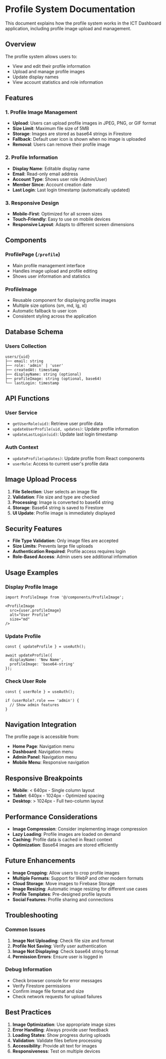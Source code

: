 # Profile System Documentation

This document explains how the profile system works in the ICT Dashboard application, including profile image upload and management.

## Overview

The profile system allows users to:
- View and edit their profile information
- Upload and manage profile images
- Update display names
- View account statistics and role information

## Features

### 1. Profile Image Management
- **Upload**: Users can upload profile images in JPEG, PNG, or GIF format
- **Size Limit**: Maximum file size of 5MB
- **Storage**: Images are stored as base64 strings in Firestore
- **Fallback**: Default user icon is shown when no image is uploaded
- **Removal**: Users can remove their profile image

### 2. Profile Information
- **Display Name**: Editable display name
- **Email**: Read-only email address
- **Account Type**: Shows user role (Admin/User)
- **Member Since**: Account creation date
- **Last Login**: Last login timestamp (automatically updated)

### 3. Responsive Design
- **Mobile-First**: Optimized for all screen sizes
- **Touch-Friendly**: Easy to use on mobile devices
- **Responsive Layout**: Adapts to different screen dimensions

## Components

### ProfilePage (`/profile`)
- Main profile management interface
- Handles image upload and profile editing
- Shows user information and statistics

### ProfileImage
- Reusable component for displaying profile images
- Multiple size options (sm, md, lg, xl)
- Automatic fallback to user icon
- Consistent styling across the application

## Database Schema

### Users Collection
```
users/{uid}
├── email: string
├── role: 'admin' | 'user'
├── createdAt: timestamp
├── displayName: string (optional)
├── profileImage: string (optional, base64)
└── lastLogin: timestamp
```

## API Functions

### User Service
- `getUserRole(uid)`: Retrieve user profile data
- `updateUserProfile(uid, updates)`: Update profile information
- `updateLastLogin(uid)`: Update last login timestamp

### Auth Context
- `updateProfile(updates)`: Update profile from React components
- `userRole`: Access to current user's profile data

## Image Upload Process

1. **File Selection**: User selects an image file
2. **Validation**: File size and type are checked
3. **Processing**: Image is converted to base64 string
4. **Storage**: Base64 string is saved to Firestore
5. **UI Update**: Profile image is immediately displayed

## Security Features

- **File Type Validation**: Only image files are accepted
- **Size Limits**: Prevents large file uploads
- **Authentication Required**: Profile access requires login
- **Role-Based Access**: Admin users see additional information

## Usage Examples

### Display Profile Image
```tsx
import ProfileImage from '@/components/ProfileImage';

<ProfileImage 
  src={user.profileImage} 
  alt="User Profile" 
  size="md" 
/>
```

### Update Profile
```tsx
const { updateProfile } = useAuth();

await updateProfile({ 
  displayName: 'New Name',
  profileImage: 'base64-string' 
});
```

### Check User Role
```tsx
const { userRole } = useAuth();

if (userRole?.role === 'admin') {
  // Show admin features
}
```

## Navigation Integration

The profile page is accessible from:
- **Home Page**: Navigation menu
- **Dashboard**: Navigation menu  
- **Admin Panel**: Navigation menu
- **Mobile Menu**: Responsive navigation

## Responsive Breakpoints

- **Mobile**: < 640px - Single column layout
- **Tablet**: 640px - 1024px - Optimized spacing
- **Desktop**: > 1024px - Full two-column layout

## Performance Considerations

- **Image Compression**: Consider implementing image compression
- **Lazy Loading**: Profile images are loaded on demand
- **Caching**: Profile data is cached in React context
- **Optimization**: Base64 images are stored efficiently

## Future Enhancements

- **Image Cropping**: Allow users to crop profile images
- **Multiple Formats**: Support for WebP and other modern formats
- **Cloud Storage**: Move images to Firebase Storage
- **Image Resizing**: Automatic image resizing for different use cases
- **Profile Templates**: Pre-designed profile layouts
- **Social Features**: Profile sharing and connections

## Troubleshooting

### Common Issues

1. **Image Not Uploading**: Check file size and format
2. **Profile Not Saving**: Verify user authentication
3. **Image Not Displaying**: Check base64 string format
4. **Permission Errors**: Ensure user is logged in

### Debug Information

- Check browser console for error messages
- Verify Firestore permissions
- Confirm image file format and size
- Check network requests for upload failures

## Best Practices

1. **Image Optimization**: Use appropriate image sizes
2. **Error Handling**: Always provide user feedback
3. **Loading States**: Show progress during uploads
4. **Validation**: Validate files before processing
5. **Accessibility**: Provide alt text for images
6. **Responsiveness**: Test on multiple devices
